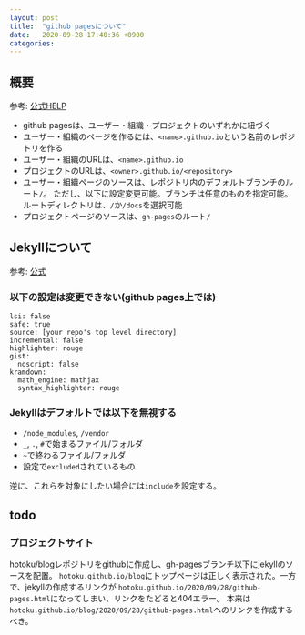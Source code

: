 ```yaml
---
layout: post
title:  "github pagesについて"
date:   2020-09-28 17:40:36 +0900
categories:
---
```


## 概要
参考: [公式HELP](https://docs.github.com/en/free-pro-team@latest/github/working-with-github-pages/about-github-pages)

- github pagesは、ユーザー・組織・プロジェクトのいずれかに紐づく
- ユーザー・組織のページを作るには、`<name>.github.io`という名前のレポジトリを作る
- ユーザー・組織のURLは、`<name>.github.io`
- プロジェクトのURLは、`<owner>.github.io/<repository>`
- ユーザー・組織ページのソースは、レポジトリ内のデフォルトブランチのルート`/`。
ただし、以下に設定変更可能。ブランチは任意のものを指定可能。ルートディレクトリは、`/`か`/docs`を選択可能
- プロジェクトページのソースは、`gh-pages`のルート`/`


## Jekyllについて
参考: [公式](https://docs.github.com/en/free-pro-team@latest/github/working-with-github-pages/about-github-pages-and-jekyll)

### 以下の設定は変更できない(github pages上では)

```
lsi: false
safe: true
source: [your repo's top level directory]
incremental: false
highlighter: rouge
gist:
  noscript: false
kramdown:
  math_engine: mathjax
  syntax_highlighter: rouge
```

### Jekyllはデフォルトでは以下を無視する

- `/node_modules`, `/vendor`
- `_`, `.`, `#`で始まるファイル/フォルダ
- `~`で終わるファイル/フォルダ
- 設定で`excluded`されているもの

逆に、これらを対象にしたい場合には`include`を設定する。

## todo
### プロジェクトサイト
hotoku/blogレポジトリをgithubに作成し、gh-pagesブランチ以下にjekyllのソースを配置。
`hotoku.github.io/blog`にトップページは正しく表示された。一方で、jekyllの作成するリンクが
`hotoku.github.io/2020/09/28/github-pages.html`になってしまい、リンクをたどると404エラー。
本来は`hotoku.github.io/blog/2020/09/28/github-pages.html`へのリンクを作成するべき。
